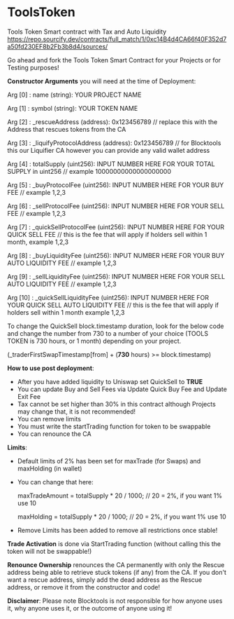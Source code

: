 # ToolsToken
Tools Token Smart contract with Tax and Auto Liquidity
https://repo.sourcify.dev/contracts/full_match/1/0xc14B4d4CA66f40F352d7a50fd230EF8b2Fb3b8d4/sources/

Go ahead and fork the Tools Token Smart Contract for your Projects or for Testing purposes! 

**Constructor Arguments** you will need at the time of Deployment: 

Arg [0] : name (string): YOUR PROJECT NAME

Arg [1] : symbol (string): YOUR TOKEN NAME

Arg [2] : _rescueAddress (address): 0x123456789 // replace this with the Address that rescues tokens from the CA

Arg [3] : _liquifyProtocolAddress (address): 0x123456789 // for Blocktools this our Liquifier CA however you can provide any valid wallet address 

Arg [4] : totalSupply (uint256): INPUT NUMBER HERE FOR YOUR TOTAL SUPPLY in uint256 // example 10000000000000000000

Arg [5] : _buyProtocolFee (uint256): INPUT NUMBER HERE FOR YOUR BUY FEE // example 1,2,3

Arg [6] : _sellProtocolFee (uint256): INPUT NUMBER HERE FOR YOUR SELL FEE // example 1,2,3

Arg [7] : _quickSellProtocolFee (uint256): INPUT NUMBER HERE FOR YOUR QUICK SELL FEE // this is the fee that will apply if holders sell within 1 month, example 1,2,3

Arg [8] : _buyLiquidityFee (uint256): INPUT NUMBER HERE FOR YOUR BUY AUTO LIQUIDITY FEE // example 1,2,3 

Arg [9] : _sellLiquidityFee (uint256): INPUT NUMBER HERE FOR YOUR SELL AUTO LIQUIDITY FEE // example 1,2,3 

Arg [10] : _quickSellLiquidityFee (uint256): INPUT NUMBER HERE FOR YOUR QUICK SELL AUTO LIQUIDITY FEE // this is the fee that will apply if holders sell within 1 month example 1,2,3 


To change the QuickSell block.timestamp duration, look for the below code and change the number from 730 to a number of your choice (TOOLS TOKEN is 730 hours, or 1 month) depending on your project. 

(_traderFirstSwapTimestamp[from] + (**730** hours) >= block.timestamp)

**How to use post deployment**: 
- After you have added liquidity to Uniswap set QuickSell to **TRUE**
- You can update Buy and Sell Fees via Update Quick Buy Fee and Update Exit Fee
- Tax cannot be set higher than 30% in this contract although Projects may change that, it is not recommended!
- You can remove limits
- You must write the startTrading function for token to be swappable
- You can renounce the CA

**Limits**: 
- Default limits of 2% has been set for maxTrade (for Swaps) and maxHolding (in wallet)
- You can change that here:

   maxTradeAmount = totalSupply * 20 / 1000; // 20 = 2%, if you want 1% use 10

  maxHolding = totalSupply * 20 / 1000; // 20 = 2%, if you want 1% use 10
  
- Remove Limits has been added to remove all restrictions once stable!

**Trade Activation** is done via StartTrading function (without calling this the token will not be swappable!)

**Renounce Ownership** renounces the CA permanently with only the Rescue address being able to retrieve stuck tokens (if any) from the CA.
If you don't want a rescue address, simply add the dead address as the Rescue address, or remove it  from the constructor and code!

**Disclaimer**: 
Please note Blocktools is not responsible for how anyone uses it, why anyone uses it, or the outcome of anyone using it! 
